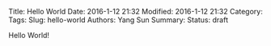 Title: Hello World
Date: 2016-1-12 21:32
Modified: 2016-1-12 21:32
Category: 
Tags:
Slug: hello-world
Authors: Yang Sun
Summary:
Status: draft

Hello World!